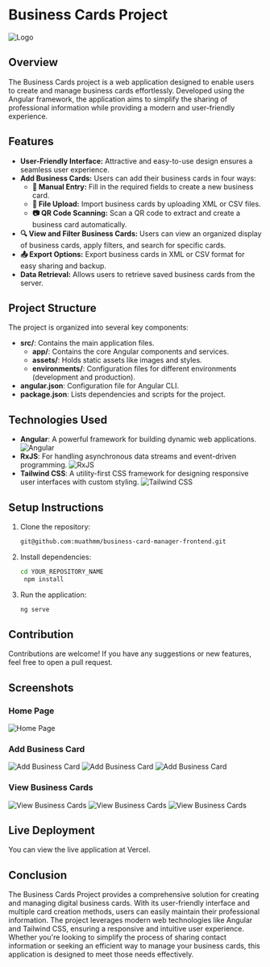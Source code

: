 # Business Cards Project

![Logo](path/to/your/icon.png)

## Overview
The Business Cards project is a web application designed to enable users to create and manage business cards effortlessly. Developed using the Angular framework, the application aims to simplify the sharing of professional information while providing a modern and user-friendly experience.

## Features
- **User-Friendly Interface:** Attractive and easy-to-use design ensures a seamless user experience.
- **Add Business Cards:** Users can add their business cards in four ways:
  - **📝 Manual Entry:** Fill in the required fields to create a new business card.
  - **📂 File Upload:** Import business cards by uploading XML or CSV files.
  - **📷 QR Code Scanning:** Scan a QR code to extract and create a business card automatically.
- **🔍 View and Filter Business Cards:** Users can view an organized display of business cards, apply filters, and search for specific cards.
- **📤 Export Options:** Export business cards in XML or CSV format for easy sharing and backup.
- **Data Retrieval:** Allows users to retrieve saved business cards from the server.

## Project Structure
The project is organized into several key components:
- **src/**: Contains the main application files.
  - **app/**: Contains the core Angular components and services.
  - **assets/**: Holds static assets like images and styles.
  - **environments/**: Configuration files for different environments (development and production).
- **angular.json**: Configuration file for Angular CLI.
- **package.json**: Lists dependencies and scripts for the project.

## Technologies Used
- **Angular**: A powerful framework for building dynamic web applications. ![Angular](https://img.shields.io/badge/Angular-1C1E24?style=flat&logo=angular&logoColor=white)
- **RxJS**: For handling asynchronous data streams and event-driven programming. ![RxJS](https://img.shields.io/badge/RxJS-Spyglass?style=flat&logo=rxjs&logoColor=white)
- **Tailwind CSS**: A utility-first CSS framework for designing responsive user interfaces with custom styling. ![Tailwind CSS](https://img.shields.io/badge/Tailwind%20CSS-38B2AC?style=flat&logo=tailwindcss&logoColor=white)

## Setup Instructions
1. Clone the repository:
   ```bash
   git@github.com:muathmm/business-card-manager-frontend.git
2. Install dependencies:
   ```bash
   cd YOUR_REPOSITORY_NAME
    npm install

3. Run the application:
   ```bash
   ng serve

## Contribution
Contributions are welcome! If you have any suggestions or new features, feel free to open a pull request.

## Screenshots
### Home Page
![Home Page]( ./public/image/Home.png)

### Add Business Card
![Add Business Card](./public/image/Form.png)
![Add Business Card](./public/image/xml.png)
![Add Business Card](./public/image/qr.png)

### View Business Cards

![View Business Cards](./public/image/View.png)
![View Business Cards](./public/image/Edit.png)
![View Business Cards](./public/image/View1.png)

## Live Deployment
You can view the live application at Vercel.




## Conclusion

The Business Cards Project provides a comprehensive solution for creating and managing digital business cards. With its user-friendly interface and multiple card creation methods, users can easily maintain their professional information. The project leverages modern web technologies like Angular and Tailwind CSS, ensuring a responsive and intuitive user experience. Whether you're looking to simplify the process of sharing contact information or seeking an efficient way to manage your business cards, this application is designed to meet those needs effectively.